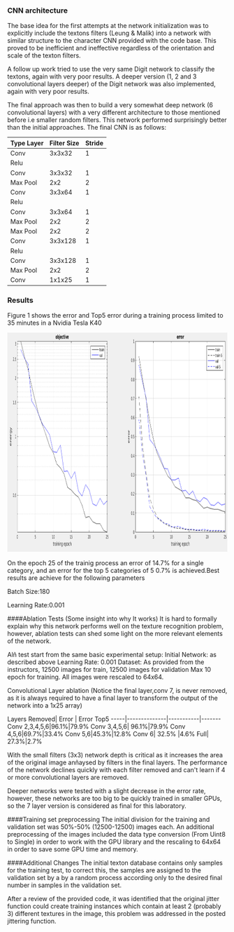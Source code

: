 
### CNN architecture
The base idea for the first attempts at the network initialization was to explicitly include the textons filters (Leung & Malik) into a network with similar structure  to the character CNN provided with the code base.  This proved to be inefficient and ineffective regardless of the orientation and scale of the texton filters.

A follow up work tried to use the very same Digit network to classify the textons, again with very poor results. A deeper version (1, 2 and 3 convolutional layers deeper) of the Digit network was also implemented, again with very poor results. 

The final approach was then to build a very somewhat deep network (6 convolutional layers) with a very different architecture to those mentioned before i.e smaller random filters. This network performed surprisingly better than the initial approaches. The final CNN is as follows:

Type Layer| Filter Size | Stride 
-----|--------------|-----------
Conv |3x3x32|1
Relu||
Conv |3x3x32|1
Max Pool |2x2|2
Conv |3x3x64|1
Relu||
Conv |3x3x64|1
Max Pool |2x2|2
Max Pool |2x2|2
Conv |3x3x128|1
Relu||
Conv |3x3x128|1
Max Pool |2x2|2
Conv |1x1x25|1



### Results
Figure 1 shows the error and  Top5 error during a training process limited to 35 minutes in a Nvidia Tesla K40 

<img src="Train.png" alt="Train" width="800" height="500">

On the epoch 25 of the trainig process an error of 14.7% for a single category, and an error for the top 5 categories of 5 0.7% is achieved.Best results are achieve for the following parameters

Batch Size:180

Learning Rate:0.001

####Ablation Tests  (Some insight into why It works)
It is hard to formally explain why this network performs well on the texture recognition problem, however, ablation tests can shed some light on the more relevant elements of the network.

Alñ test start from the same basic experimental setup:
Initial Network: as described above
Learning Rate: 0.001
Dataset: As provided from the instructors, 12500 images for train, 12500 images for validation
Max 10 epoch for training.
All images were rescaled to 64x64.


Convolutional Layer ablation (Notice the final layer,conv 7, is never removed, as it is always required to have a final layer to transform the output of the network into a 1x25 array)

Layers Removed| Error | Error Top5
-----|--------------|-----------|-------
Conv 2,3,4,5,6|96.1%|79.9%
Conv 3,4,5,6| 96.1%|79.9%
Conv 4,5,6|69.7%|33.4%
Conv 5,6|45.3%|12.8%
Conv 6| 32.5% |4.6%
Full| 27.3%|2.7%

With the small filters (3x3) network depth is critical as it increases the area of the original image anñaysed by filters in the final layers. The performance of the network declines quickly with each filter removed and can't learn if 4 or more convolutional layers are removed.

Deeper networks were tested with a slight decrease in the error rate, however, these networks are too big to be quickly trained in smaller GPUs, so the 7 layer version is considered as final for this laboratory.

####Training set preprocessing 
The initial division for the training and validation set was 50%-50% (12500-12500) images each. An additional preprocessing of the images included the data type conversion (From Uint8 to Single) in order to work with the GPU library and the rescaling to 64x64 in order to save some GPU time and memory. 


####Additional Changes
The initial texton database contains only samples for the training test, to correct this, the samples are assigned to the validation set by a by a random process according only to the desired final number in samples in the validation set.

After a review of the provided code, it was identified that the original jitter function could create training instances which contain at least 2 (probably 3) different textures in the image, this problem was addressed in the posted jittering function.



